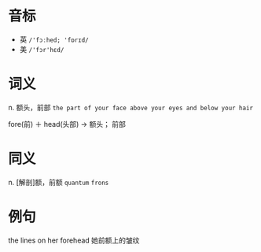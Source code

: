 # 音标

- 英 `/'fɔːhed; 'fɒrɪd/`
- 美 `/'fɔr'hɛd/`

# 词义

n. 额头，前部
`the part of your face above your eyes and below your hair`



fore(前) ＋ head(头部) → 额头； 前部

# 同义

n. [解剖]额，前额
`quantum` `frons`

# 例句

the lines on her forehead
她前额上的皱纹


